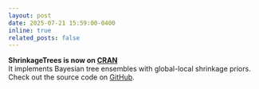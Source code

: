 ```yaml
---
layout: post
date: 2025-07-21 15:59:00-0400
inline: true
related_posts: false
---
```


**ShrinkageTrees is now on [CRAN](https://cran.r-project.org/web/packages/ShrinkageTrees/index.html)**  
It implements Bayesian tree ensembles with global-local shrinkage priors. Check out the source code on [GitHub](https://github.com/tijn-jacobs/ShrinkageTrees).
